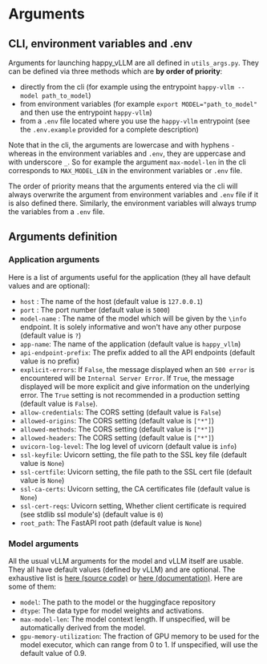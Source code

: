 # Arguments

## CLI, environment variables and .env

Arguments for launching happy_vLLM are all defined in `utils_args.py`. They can be defined via three methods which are **by order of priority**:

 - directly from the cli (for example using the entrypoint `happy-vllm --model path_to_model`)
 - from environment variables (for example `export MODEL="path_to_model"` and then use the entrypoint `happy-vllm`)
 - from a `.env` file located where you use the `happy-vllm` entrypoint (see the `.env.example` provided for a complete description)

Note that in the cli, the arguments are lowercase and with hyphens `-` whereas in the environment variables and `.env`, they are uppercase and with underscore `_`. So for example the argument `max-model-len` in the cli corresponds to `MAX_MODEL_LEN` in the environment variables or `.env` file.

The order of priority means that the arguments entered via the cli will always overwrite the argument from environment variables and `.env` file if it is also defined there. Similarly, the environment variables will always trump the variables from a `.env` file.

## Arguments definition

### Application arguments

Here is a list of arguments useful for the application (they all have default values and are optional):

 - `host` : The name of the host (default value is `127.0.0.1`)
 - `port` : The port number (default value is `5000`)
 - `model-name` : The name of the model which will be given by the `\info` endpoint. It is solely informative and won't have any other purpose (default value is `?`)
 - `app-name`: The name of the application (default value is `happy_vllm`)
 - `api-endpoint-prefix`: The prefix added to all the API endpoints (default value is no prefix)
 - `explicit-errors`: If `False`, the message displayed when an `500 error` is encountered will be `Internal Server Error`. If `True`, the message displayed will be more explicit and give information on the underlying error. The `True` setting is not recommended in a production setting (default value is `False`).
 - `allow-credentials`: The CORS setting (default value is `False`)
 - `allowed-origins`: The CORS setting (default value is `["*"]`)
 - `allowed-methods`: The CORS setting (default value is `["*"]`)
 - `allowed-headers`: The CORS setting (default value is `["*"]`)
 - `uvicorn-log-level`: The log level of uvicorn (default value is `info`)
 - `ssl-keyfile`: Uvicorn setting, the file path to the SSL key file (default value is `None`)
 - `ssl-certfile`: Uvicorn setting, the file path to the SSL cert file (default value is `None`)
 - `ssl-ca-certs`: Uvicorn setting, the CA certificates file (default value is `None`)
 - `ssl-cert-reqs`: Uvicorn setting, Whether client certificate is required (see stdlib ssl module's) (default value is `0`)
 - `root_path`: The FastAPI root path (default value is `None`)

### Model arguments

All the usual vLLM arguments for the model and vLLM itself are usable. They all have default values (defined by vLLM) and are optional. The exhaustive list is [here (source code)](https://github.com/vllm-project/vllm/blob/main/vllm/engine/arg_utils.py) or [here (documentation)](https://docs.vllm.ai/en/latest/models/engine_args.html). Here are some of them:

 - `model`: The path to the model or the huggingface repository
 - `dtype`: The data type for model weights and activations.
 - `max-model-len`: The model context length. If unspecified, will be automatically derived from the model.
 - `gpu-memory-utilization`: The fraction of GPU memory to be used for the model executor, which can range from 0 to 1. If unspecified, will use the default value of 0.9.
